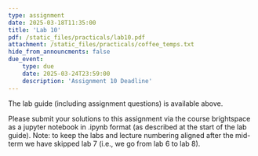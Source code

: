 ```yaml
---
type: assignment
date: 2025-03-18T11:35:00
title: 'Lab 10'
pdf: /static_files/practicals/lab10.pdf
attachment: /static_files/practicals/coffee_temps.txt
hide_from_announcments: false
due_event: 
    type: due
    date: 2025-03-24T23:59:00
    description: 'Assignment 10 Deadline'
---
```


The lab guide (including assignment questions) is available above.

Please submit your solutions to this assignment via the course brightspace as a jupyter notebook in .ipynb format (as described at the start of the lab guide).
Note: to keep the labs and lecture numbering aligned after the mid-term we have skipped lab 7 (i.e., we go from lab 6 to lab 8).
